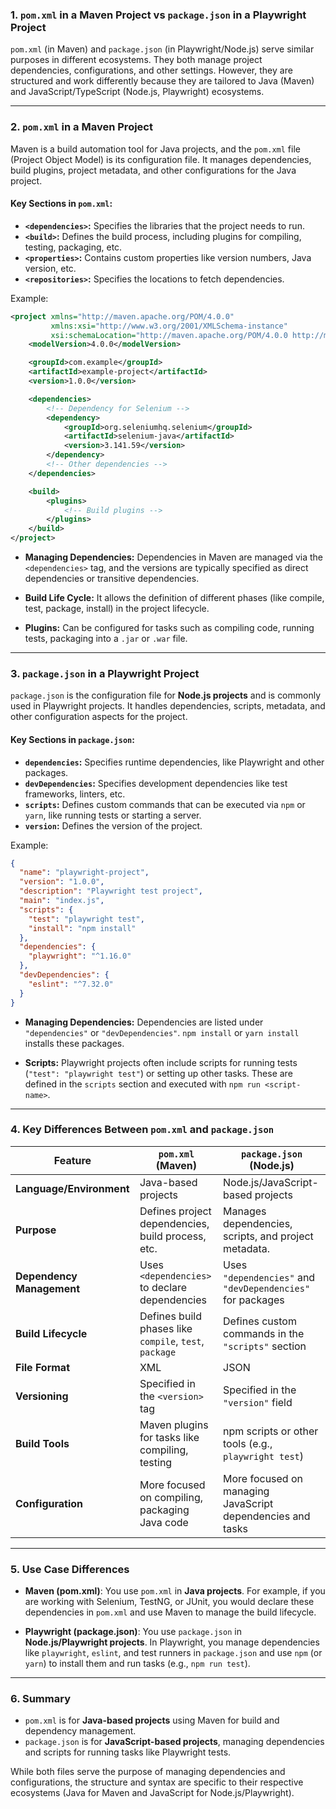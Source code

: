 ### **1. `pom.xml` in a Maven Project vs `package.json` in a Playwright Project**

`pom.xml` (in Maven) and `package.json` (in Playwright/Node.js) serve similar purposes in different ecosystems. They both manage project dependencies, configurations, and other settings. However, they are structured and work differently because they are tailored to Java (Maven) and JavaScript/TypeScript (Node.js, Playwright) ecosystems.

---

### **2. `pom.xml` in a Maven Project**
Maven is a build automation tool for Java projects, and the `pom.xml` file (Project Object Model) is its configuration file. It manages dependencies, build plugins, project metadata, and other configurations for the Java project.

#### **Key Sections in `pom.xml`:**
- **`<dependencies>`:** Specifies the libraries that the project needs to run.
- **`<build>`:** Defines the build process, including plugins for compiling, testing, packaging, etc.
- **`<properties>`:** Contains custom properties like version numbers, Java version, etc.
- **`<repositories>`:** Specifies the locations to fetch dependencies.
  
Example:
```xml
<project xmlns="http://maven.apache.org/POM/4.0.0"
         xmlns:xsi="http://www.w3.org/2001/XMLSchema-instance"
         xsi:schemaLocation="http://maven.apache.org/POM/4.0.0 http://maven.apache.org/xsd/maven-4.0.0.xsd">
    <modelVersion>4.0.0</modelVersion>

    <groupId>com.example</groupId>
    <artifactId>example-project</artifactId>
    <version>1.0.0</version>

    <dependencies>
        <!-- Dependency for Selenium -->
        <dependency>
            <groupId>org.seleniumhq.selenium</groupId>
            <artifactId>selenium-java</artifactId>
            <version>3.141.59</version>
        </dependency>
        <!-- Other dependencies -->
    </dependencies>

    <build>
        <plugins>
            <!-- Build plugins -->
        </plugins>
    </build>
</project>
```

- **Managing Dependencies:** Dependencies in Maven are managed via the `<dependencies>` tag, and the versions are typically specified as direct dependencies or transitive dependencies.

- **Build Life Cycle:** It allows the definition of different phases (like compile, test, package, install) in the project lifecycle.

- **Plugins:** Can be configured for tasks such as compiling code, running tests, packaging into a `.jar` or `.war` file.

---

### **3. `package.json` in a Playwright Project**
`package.json` is the configuration file for **Node.js projects** and is commonly used in Playwright projects. It handles dependencies, scripts, metadata, and other configuration aspects for the project.

#### **Key Sections in `package.json`:**
- **`dependencies`:** Specifies runtime dependencies, like Playwright and other packages.
- **`devDependencies`:** Specifies development dependencies like test frameworks, linters, etc.
- **`scripts`:** Defines custom commands that can be executed via `npm` or `yarn`, like running tests or starting a server.
- **`version`:** Defines the version of the project.

Example:
```json
{
  "name": "playwright-project",
  "version": "1.0.0",
  "description": "Playwright test project",
  "main": "index.js",
  "scripts": {
    "test": "playwright test",
    "install": "npm install"
  },
  "dependencies": {
    "playwright": "^1.16.0"
  },
  "devDependencies": {
    "eslint": "^7.32.0"
  }
}
```

- **Managing Dependencies:** Dependencies are listed under `"dependencies"` or `"devDependencies"`. `npm install` or `yarn install` installs these packages.

- **Scripts:** Playwright projects often include scripts for running tests (`"test": "playwright test"`) or setting up other tasks. These are defined in the `scripts` section and executed with `npm run <script-name>`.

---

### **4. Key Differences Between `pom.xml` and `package.json`**

| Feature                         | `pom.xml` (Maven)                                | `package.json` (Node.js)                               |
|----------------------------------|-------------------------------------------------|--------------------------------------------------------|
| **Language/Environment**         | Java-based projects                            | Node.js/JavaScript-based projects                      |
| **Purpose**                      | Defines project dependencies, build process, etc. | Manages dependencies, scripts, and project metadata.    |
| **Dependency Management**        | Uses `<dependencies>` to declare dependencies    | Uses `"dependencies"` and `"devDependencies"` for packages |
| **Build Lifecycle**              | Defines build phases like `compile`, `test`, `package` | Defines custom commands in the `"scripts"` section      |
| **File Format**                  | XML                                             | JSON                                                   |
| **Versioning**                   | Specified in the `<version>` tag                | Specified in the `"version"` field                     |
| **Build Tools**                  | Maven plugins for tasks like compiling, testing | npm scripts or other tools (e.g., `playwright test`)    |
| **Configuration**                | More focused on compiling, packaging Java code  | More focused on managing JavaScript dependencies and tasks |

---

### **5. Use Case Differences**

- **Maven (pom.xml)**: You use `pom.xml` in **Java projects**. For example, if you are working with Selenium, TestNG, or JUnit, you would declare these dependencies in `pom.xml` and use Maven to manage the build lifecycle.

- **Playwright (package.json)**: You use `package.json` in **Node.js/Playwright projects**. In Playwright, you manage dependencies like `playwright`, `eslint`, and test runners in `package.json` and use `npm` (or `yarn`) to install them and run tasks (e.g., `npm run test`).

---

### **6. Summary**
- `pom.xml` is for **Java-based projects** using Maven for build and dependency management.
- `package.json` is for **JavaScript-based projects**, managing dependencies and scripts for running tasks like Playwright tests.

While both files serve the purpose of managing dependencies and configurations, the structure and syntax are specific to their respective ecosystems (Java for Maven and JavaScript for Node.js/Playwright).